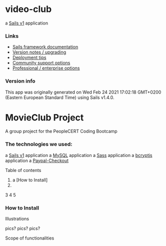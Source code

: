 # video-club

a [Sails v1](https://sailsjs.com) application


### Links

+ [Sails framework documentation](https://sailsjs.com/get-started)
+ [Version notes / upgrading](https://sailsjs.com/documentation/upgrading)
+ [Deployment tips](https://sailsjs.com/documentation/concepts/deployment)
+ [Community support options](https://sailsjs.com/support)
+ [Professional / enterprise options](https://sailsjs.com/enterprise)


### Version info

This app was originally generated on Wed Feb 24 2021 17:02:18 GMT+0200 (Eastern European Standard Time) using Sails v1.4.0.

<!-- Internally, Sails used [`sails-generate@2.0.1`](https://github.com/balderdashy/sails-generate/tree/v2.0.1/lib/core-generators/new). -->



<!--
Note:  Generators are usually run using the globally-installed `sails` CLI (command-line interface).  This CLI version is _environment-specific_ rather than app-specific, thus over time, as a project's dependencies are upgraded or the project is worked on by different developers on different computers using different versions of Node.js, the Sails dependency in its package.json file may differ from the globally-installed Sails CLI release it was originally generated with.  (Be sure to always check out the relevant [upgrading guides](https://sailsjs.com/upgrading) before upgrading the version of Sails used by your app.  If you're stuck, [get help here](https://sailsjs.com/support).)
-->


# MovieClub Project

A group project for the PeopleCERT Coding Bootcamp

### The technologies we used: 

a [Sails v1](https://sailsjs.com) application
a [MySQL](https://www.npmjs.com/package/sails-mysql) application
a [Sass](https://www.npmjs.com/package/sass) application
a [bcryptjs](https://www.npmjs.com/package/bcryptjs) application
a [Paypal-Checkout](https://developer.paypal.com/docs/business/develop/design-guidelines/#button-placement)


Table of contents

1. a [How to Install]
2. 
3
4
5

### How to Install

Illustrations

pics?
pics?
pics?


Scope of functionalities 

